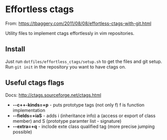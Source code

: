 # Effortless ctags
From: https://tbaggery.com/2011/08/08/effortless-ctags-with-git.html

Utility files to implement ctags effortlessly in vim repositories.

## Install
Just run `dotfiles/effortless_ctags/setup.sh` to get the files and git setup.
Run `git init` in the repository you want to have ctags on.

## Useful ctags flags
Docs: http://ctags.sourceforge.net/ctags.html
* **--c++-kinds=+p** - puts prototype tags (not only f) f is function implementation
* **--fields=+iaS**  - adds i (inheritance info) a (access or export of class member)
                       and S (prototype paramter list - signature)
* **--extra=+q** - inclode exte class qualified tag (more precise jumping possible)
